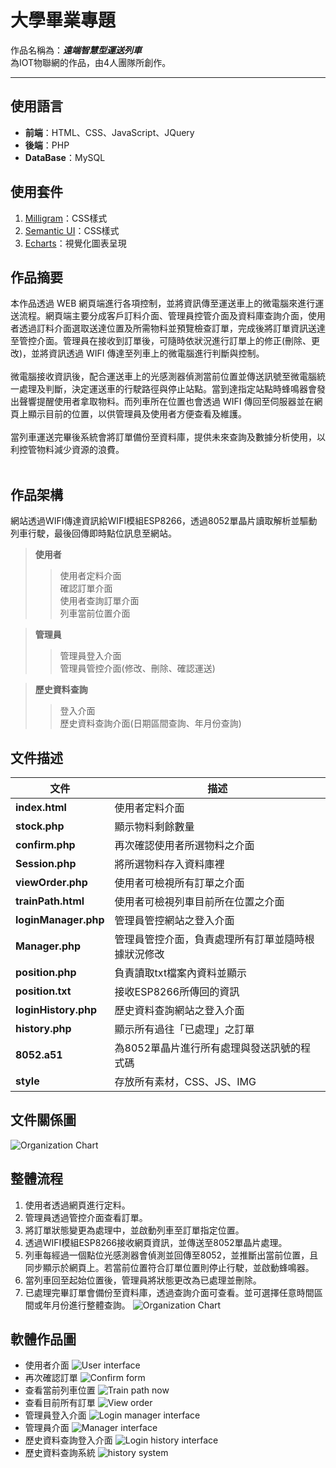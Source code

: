 # 大學畢業專題
作品名稱為：***遠端智慧型運送列車***<br>
為IOT物聯網的作品，由4人團隊所創作。<hr>

## 使用語言<br>
* **前端**：HTML、CSS、JavaScript、JQuery
* **後端**：PHP
* **DataBase**：MySQL

## 使用套件<br>
1. [Milligram](https://milligram.io/)：CSS樣式
2. [Semantic UI](https://semantic-ui.com/)：CSS樣式
3. [Echarts](https://echarts.apache.org/zh/index.html)：視覺化圖表呈現

## 作品摘要<br>
本作品透過 WEB 網頁端進行各項控制，並將資訊傳至運送車上的微電腦來進行運送流程。網頁端主要分成客戶訂料介面、管理員控管介面及資料庫查詢介面，使用者透過訂料介面選取送達位置及所需物料並預覽檢查訂單，完成後將訂單資訊送達至管控介面。管理員在接收到訂單後，可隨時依狀況進行訂單上的修正(刪除、更改)，並將資訊透過 WIFI 傳達至列車上的微電腦進行判斷與控制。<br><br>
微電腦接收資訊後，配合運送車上的光感測器偵測當前位置並傳送訊號至微電腦統一處理及判斷，決定運送車的行駛路徑與停止站點。當到達指定站點時蜂鳴器會發出聲響提醒使用者拿取物料。而列車所在位置也會透過 WIFI 傳回至伺服器並在網頁上顯示目前的位置，以供管理員及使用者方便查看及維護。<br><br>
當列車運送完畢後系統會將訂單備份至資料庫，提供未來查詢及數據分析使用，以利控管物料減少資源的浪費。<br><br>

## 作品架構<br>
網站透過WIFI傳達資訊給WIFI模組ESP8266，透過8052單晶片讀取解析並驅動列車行駛，最後回傳即時點位訊息至網站。<br>
> **使用者**
>>使用者定料介面<br>
>>確認訂單介面<br>
>>使用者查詢訂單介面<br>
>>列車當前位置介面<br>

> **管理員**
>>管理員登入介面<br>
>>管理員管控介面(修改、刪除、確認運送)<br>

> **歷史資料查詢**
>>登入介面<br>
>>歷史資料查詢介面(日期區間查詢、年月份查詢)<br>

## 文件描述<br>
|         文件        |                       描述                      |
|         ---         |                       ---                      |
|**index.html**       |  使用者定料介面                                 |
|**stock.php**        |  顯示物料剩餘數量                               |
|**confirm.php**      | 再次確認使用者所選物料之介面                     |
|**Session.php**      | 將所選物料存入資料庫裡                           |
|**viewOrder.php**    | 使用者可檢視所有訂單之介面                       |
|**trainPath.html**   |  使用者可檢視列車目前所在位置之介面               |
|**loginManager.php** |  管理員管控網站之登入介面                        |
|**Manager.php**      | 管理員管控介面，負責處理所有訂單並隨時根據狀況修改 |
|**position.php**     |  負責讀取txt檔案內資料並顯示                     |
|**position.txt**     |  接收ESP8266所傳回的資訊                        |
|**loginHistory.php** |  歷史資料查詢網站之登入介面                      |
| **history.php**     | 顯示所有過往「已處理」之訂單                     |
|**8052.a51**         |  為8052單晶片進行所有處理與發送訊號的程式碼       |
|**style**            |  存放所有素材，CSS、JS、IMG                     |

## 文件關係圖<br>
![Organization Chart](https://raw.githubusercontent.com/qpal147147/UniversityGraduationPaper_IOT/master/sampleImage/OrganizationChart.jpg)

## 整體流程<br>
1. 使用者透過網頁進行定料。
2. 管理員透過管控介面查看訂單。
3. 將訂單狀態變更為處理中，並啟動列車至訂單指定位置。
4. 透過WIFI模組ESP8266接收網頁資訊，並傳送至8052單晶片處理。
5. 列車每經過一個點位光感測器會偵測並回傳至8052，並推斷出當前位置，且同步顯示於網頁上。若當前位置符合訂單位置則停止行駛，並啟動蜂鳴器。
6. 當列車回至起始位置後，管理員將狀態更改為已處理並刪除。
7. 已處理完畢訂單會備份至資料庫，透過查詢介面可查看。並可選擇任意時間區間或年月份進行整體查詢。
![Organization Chart](https://raw.githubusercontent.com/qpal147147/UniversityGraduationPaper_IOT/master/sampleImage/flowchart.jpg)

## 軟體作品圖<br>
* 使用者介面
![User interface](https://raw.githubusercontent.com/qpal147147/UniversityGraduationPaper_IOT/master/sampleImage/index.jpg)
* 再次確認訂單
![Confirm form](https://raw.githubusercontent.com/qpal147147/UniversityGraduationPaper_IOT/master/sampleImage/confirm.jpg)
* 查看當前列車位置
![Train path now](https://raw.githubusercontent.com/qpal147147/UniversityGraduationPaper_IOT/master/sampleImage/TrainPath.jpg)
* 查看目前所有訂單
![View order](https://raw.githubusercontent.com/qpal147147/UniversityGraduationPaper_IOT/master/sampleImage/viewOrder.jpg)
* 管理員登入介面
![Login manager interface](https://raw.githubusercontent.com/qpal147147/UniversityGraduationPaper_IOT/master/sampleImage/loginManager.jpg)
* 管理員介面
![Manager interface](https://raw.githubusercontent.com/qpal147147/UniversityGraduationPaper_IOT/master/sampleImage/manager.jpg)
* 歷史資料查詢登入介面
![Login history interface](https://raw.githubusercontent.com/qpal147147/UniversityGraduationPaper_IOT/master/sampleImage/loginHistory.jpg)
* 歷史資料查詢系統
![history system](https://raw.githubusercontent.com/qpal147147/UniversityGraduationPaper_IOT/master/sampleImage/history.jpg)
